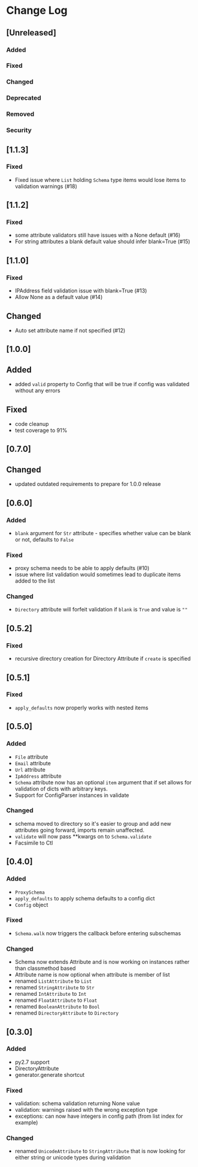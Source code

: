 # Change Log

## [Unreleased]
### Added
### Fixed
### Changed
### Deprecated
### Removed
### Security

## [1.1.3]

### Fixed
- Fixed issue where `List` holding `Schema` type items would lose items to validation warnings (#18)

## [1.1.2]

### Fixed
- some attribute validators still have issues with a None default (#16)
- For string attributes a blank default value should infer blank=True (#15)

## [1.1.0]

### Fixed
- IPAddress field validation issue with blank=True (#13)
- Allow None as a default value (#14)

## Changed
- Auto set attribute name if not specified (#12)


## [1.0.0]
## Added
- added `valid` property to Config that will be true if config was validated without
  any errors

## Fixed
- code cleanup
- test coverage to 91%

## [0.7.0]
## Changed
- updated outdated requirements to prepare for 1.0.0 release

## [0.6.0]
### Added
- `blank` argument for `Str` attribute - specifies whether value can be blank or not, defaults to `False`

### Fixed
- proxy schema needs to be able to apply defaults (#10)
- issue where list validation would sometimes lead to duplicate items added to the list

### Changed
- `Directory` attribute will forfeit validation if `blank` is `True` and value is `""`

## [0.5.2]
### Fixed
- recursive directory creation for Directory Attribute if `create` is specified

## [0.5.1]
### Fixed
- `apply_defaults` now properly works with nested items

## [0.5.0]
### Added

- `File` attribute
- `Email` attribute
- `Url` attribute
- `IpAddress` attribute
- `Schema` attribute now has an optional `item` argument that if set allows for validation of dicts with arbitrary keys.
- Support for ConfigParser instances in validate

### Changed

- schema moved to directory so it's easier to group and add new attributes going forward, imports remain unaffected.
- `validate` will now pass **kwargs on to `Schema.validate`
- Facsimile to Ctl


## [0.4.0]
### Added

- `ProxySchema`
- `apply_defaults` to apply schema defaults to a config dict
- `Config` object

### Fixed

- `Schema.walk` now triggers the callback before entering subschemas

### Changed

- Schema now extends Attribute and is now working on instances rather than classmethod based
- Attribute name is now optional when attribute is member of list
- renamed `ListAttribute` to `List`
- renamed `StringAttribute` to `Str`
- renamed `IntAttribute` to `Int`
- renamed `FloatAttribute` to `Float`
- renamed `BooleanAttribute` to `Bool`
- renamed `DirectoryAttribute` to `Directory`

## [0.3.0]
### Added

- py2.7 support
- DirectoryAttribute
- generator.generate shortcut

### Fixed

- validation: schema validation returning None value
- validation: warnings raised with the wrong exception type
- exceptions: can now have integers in config path (from list index for example)

### Changed

- renamed `UnicodeAttribute` to `StringAttribute` that is now looking for either string or unicode types during validation


